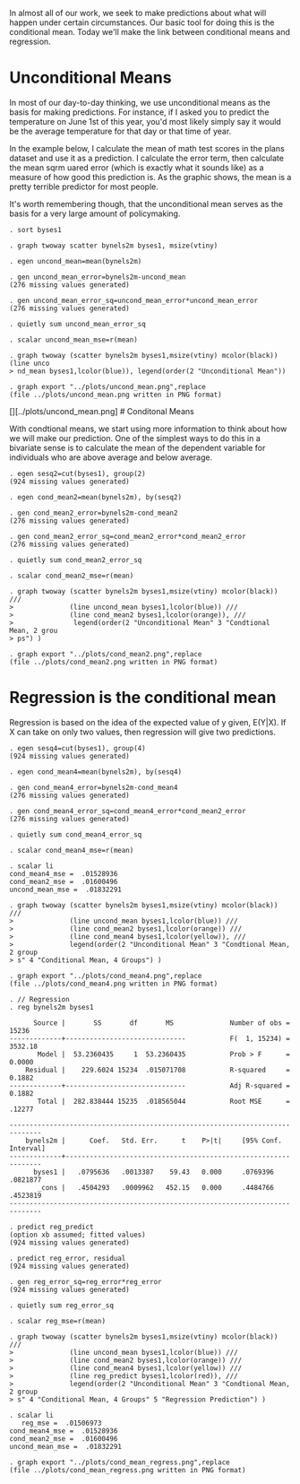 In almost all of our work, we seek to make predictions about what will
happen under certain circumstances. Our basic tool for doing this is the
conditional mean. Today we'll make the link between conditional means
and regression.

Unconditional Means
===================

In most of our day-to-day thinking, we use unconditional means as the
basis for making predictions. For instance, if I asked you to predict
the temperature on June 1st of this year, you'd most likely simply say
it would be the average temperature for that day or that time of year.

In the example below, I calculate the mean of math test scores in the
plans dataset and use it as a prediction. I calculate the error term,
then calculate the mean sqrm uared error (which is exactly what it
sounds like) as a measure of how good this prediction is. As the graphic
shows, the mean is a pretty terrible predictor for most people.

It's worth remembering though, that the unconditional mean serves as the
basis for a very large amount of policymaking.

    . sort byses1

    . graph twoway scatter bynels2m byses1, msize(vtiny)

    . egen uncond_mean=mean(bynels2m)

    . gen uncond_mean_error=bynels2m-uncond_mean
    (276 missing values generated)

    . gen uncond_mean_error_sq=uncond_mean_error*uncond_mean_error
    (276 missing values generated)

    . quietly sum uncond_mean_error_sq

    . scalar uncond_mean_mse=r(mean)

    . graph twoway (scatter bynels2m byses1,msize(vtiny) mcolor(black)) (line unco
    > nd_mean byses1,lcolor(blue)), legend(order(2 "Unconditional Mean"))

    . graph export "../plots/uncond_mean.png",replace
    (file ../plots/uncond_mean.png written in PNG format)

\[\]\[../plots/uncond\_mean.png\] \# Conditonal Means

With condtional means, we start using more information to think about
how we will make our prediction. One of the simplest ways to do this in
a bivariate sense is to calculate the mean of the dependent variable for
individuals who are above average and below average.

    . egen sesq2=cut(byses1), group(2)
    (924 missing values generated)

    . egen cond_mean2=mean(bynels2m), by(sesq2)

    . gen cond_mean2_error=bynels2m-cond_mean2
    (276 missing values generated)

    . gen cond_mean2_error_sq=cond_mean2_error*cond_mean2_error
    (276 missing values generated)

    . quietly sum cond_mean2_error_sq

    . scalar cond_mean2_mse=r(mean)

    . graph twoway (scatter bynels2m byses1,msize(vtiny) mcolor(black)) ///
    >              (line uncond_mean byses1,lcolor(blue)) ///
    >              (line cond_mean2 byses1,lcolor(orange)), ///
    >               legend(order(2 "Unconditional Mean" 3 "Condtional Mean, 2 grou
    > ps") )

    . graph export "../plots/cond_mean2.png",replace
    (file ../plots/cond_mean2.png written in PNG format)

Regression is the conditional mean
==================================

Regression is based on the idea of the expected value of y given,
E(Y|X). If X can take on only two values, then regression will give two
predictions.

    . egen sesq4=cut(byses1), group(4)
    (924 missing values generated)

    . egen cond_mean4=mean(bynels2m), by(sesq4)

    . gen cond_mean4_error=bynels2m-cond_mean4
    (276 missing values generated)

    . gen cond_mean4_error_sq=cond_mean4_error*cond_mean2_error
    (276 missing values generated)

    . quietly sum cond_mean4_error_sq

    . scalar cond_mean4_mse=r(mean)

    . scalar li
    cond_mean4_mse =  .01528936
    cond_mean2_mse =  .01600496
    uncond_mean_mse =  .01832291

    . graph twoway (scatter bynels2m byses1,msize(vtiny) mcolor(black)) ///
    >              (line uncond_mean byses1,lcolor(blue)) ///
    >              (line cond_mean2 byses1,lcolor(orange)) ///
    >              (line cond_mean4 byses1,lcolor(yellow)), ///    
    >              legend(order(2 "Unconditional Mean" 3 "Condtional Mean, 2 group
    > s" 4 "Conditional Mean, 4 Groups") )

    . graph export "../plots/cond_mean4.png",replace
    (file ../plots/cond_mean4.png written in PNG format)

    . // Regression
    . reg bynels2m byses1

          Source |       SS       df       MS              Number of obs =   15236
    -------------+------------------------------           F(  1, 15234) = 3532.18
           Model |  53.2360435     1  53.2360435           Prob > F      =  0.0000
        Residual |    229.6024 15234  .015071708           R-squared     =  0.1882
    -------------+------------------------------           Adj R-squared =  0.1882
           Total |  282.838444 15235  .018565044           Root MSE      =  .12277

    ------------------------------------------------------------------------------
        bynels2m |      Coef.   Std. Err.      t    P>|t|     [95% Conf. Interval]
    -------------+----------------------------------------------------------------
          byses1 |   .0795636   .0013387    59.43   0.000     .0769396    .0821877
           _cons |   .4504293   .0009962   452.15   0.000     .4484766    .4523819
    ------------------------------------------------------------------------------

    . predict reg_predict
    (option xb assumed; fitted values)
    (924 missing values generated)

    . predict reg_error, residual
    (924 missing values generated)

    . gen reg_error_sq=reg_error*reg_error
    (924 missing values generated)

    . quietly sum reg_error_sq

    . scalar reg_mse=r(mean)

    . graph twoway (scatter bynels2m byses1,msize(vtiny) mcolor(black)) ///
    >              (line uncond_mean byses1,lcolor(blue)) ///
    >              (line cond_mean2 byses1,lcolor(orange)) ///
    >              (line cond_mean4 byses1,lcolor(yellow)) ///
    >              (line reg_predict byses1,lcolor(red)), ///        
    >              legend(order(2 "Unconditional Mean" 3 "Condtional Mean, 2 group
    > s" 4 "Conditional Mean, 4 Groups" 5 "Regression Prediction") )

    . scalar li
       reg_mse =  .01506973
    cond_mean4_mse =  .01528936
    cond_mean2_mse =  .01600496
    uncond_mean_mse =  .01832291

    . graph export "../plots/cond_mean_regress.png",replace
    (file ../plots/cond_mean_regress.png written in PNG format)
